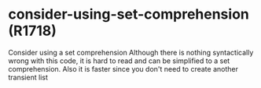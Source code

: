 # consider-using-set-comprehension (R1718)

Consider using a set comprehension Although there is nothing
syntactically wrong with this code, it is hard to read and can be
simplified to a set comprehension. Also it is faster since you don't
need to create another transient list
